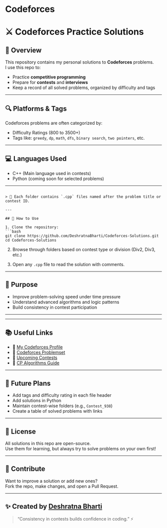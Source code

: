 # Codeforces
# ⚔️ Codeforces Practice Solutions

## 📌 Overview

This repository contains my personal solutions to **Codeforces** problems.  
I use this repo to:
- Practice **competitive programming**
- Prepare for **contests** and **interviews**
- Keep a record of all solved problems, organized by difficulty and tags

---

## 🔍 Platforms & Tags

Codeforces problems are often categorized by:
- Difficulty Ratings (800 to 3500+)
- Tags like: `greedy`, `dp`, `math`, `dfs`, `binary search`, `two pointers`, etc.

---

## 💻 Languages Used

- C++ (Main language used in contests)
- Python (coming soon for selected problems)

---


```

> 🔖 Each folder contains `.cpp` files named after the problem title or contest ID.

---

## 🚩 How to Use

1. Clone the repository:
```bash
git clone https://github.com/DeshratnaBharti/Codeforces-Solutions.git
cd Codeforces-Solutions
```

2. Browse through folders based on contest type or division (Div2, Div3, etc.)

3. Open any `.cpp` file to read the solution with comments.

---

## 🎯 Purpose

- Improve problem-solving speed under time pressure
- Understand advanced algorithms and logic patterns
- Build consistency in contest participation

---



---

## 📚 Useful Links

- 🔗 [My Codeforces Profile](https://codeforces.com/profile/deshratnabharti597)
- 📘 [Codeforces Problemset](https://codeforces.com/problemset)
- 📆 [Upcoming Contests](https://codeforces.com/contests)
- 📑 [CP Algorithms Guide](https://cp-algorithms.com/)

---

## 🚀 Future Plans

- Add tags and difficulty rating in each file header
- Add solutions in Python
- Maintain contest-wise folders (e.g., `Contest_938`)
- Create a table of solved problems with links

---

## 📄 License

All solutions in this repo are open-source.  
Use them for learning, but always try to solve problems on your own first!

---

## 🙌 Contribute

Want to improve a solution or add new ones?  
Fork the repo, make changes, and open a Pull Request.

---

## ✨ Created by [Deshratna Bharti](https://github.com/DeshratnaBharti)

> “Consistency in contests builds confidence in coding.” ⚡

